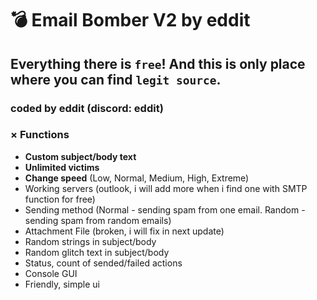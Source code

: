 # 💣 Email Bomber V2 by eddit
## Everything there is `free`! And this is only place where you can find `legit source`.
### coded by eddit (discord: eddit)

 ### × Functions
- **Custom subject/body text**
- **Unlimited victims**
- **Change speed** (Low, Normal, Medium, High, Extreme)
- Working servers (outlook, i will add more when i find one with SMTP function for free)
- Sending method (Normal - sending spam from one email. Random - sending spam from random emails)
- Attachment File (broken, i will fix in next update)
- Random strings in subject/body
- Random glitch text in subject/body
- Status, count of sended/failed actions
- Console GUI
- Friendly, simple ui

